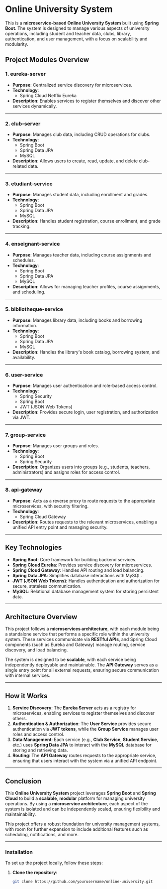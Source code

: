 # **Online University System**

This is a **microservice-based Online University System** built using **Spring Boot**. The system is designed to manage various aspects of university operations, including student and teacher data, clubs, library, authentication, and user management, with a focus on scalability and modularity.

## **Project Modules Overview**

### 1. **eureka-server**
   - **Purpose**: Centralized service discovery for microservices.
   - **Technology**:
     - Spring Cloud Netflix Eureka
   - **Description**: Enables services to register themselves and discover other services dynamically.

---

### 2. **club-server**
   - **Purpose**: Manages club data, including CRUD operations for clubs.
   - **Technology**:
     - Spring Boot
     - Spring Data JPA
     - MySQL
   - **Description**: Allows users to create, read, update, and delete club-related data.

---

### 3. **etudiant-service**
   - **Purpose**: Manages student data, including enrollment and grades.
   - **Technology**:
     - Spring Boot
     - Spring Data JPA
     - MySQL
   - **Description**: Handles student registration, course enrollment, and grade tracking.

---

### 4. **enseignant-service**
   - **Purpose**: Manages teacher data, including course assignments and schedules.
   - **Technology**:
     - Spring Boot
     - Spring Data JPA
     - MySQL
   - **Description**: Allows for managing teacher profiles, course assignments, and scheduling.

---

### 5. **bibliotheque-service**
   - **Purpose**: Manages library data, including books and borrowing information.
   - **Technology**:
     - Spring Boot
     - Spring Data JPA
     - MySQL
   - **Description**: Handles the library's book catalog, borrowing system, and availability.

---

### 6. **user-service**
   - **Purpose**: Manages user authentication and role-based access control.
   - **Technology**:
     - Spring Security
     - Spring Boot
     - JWT (JSON Web Tokens)
   - **Description**: Provides secure login, user registration, and authorization via JWT.

---

### 7. **group-service**
   - **Purpose**: Manages user groups and roles.
   - **Technology**:
     - Spring Boot
     - Spring Security
   - **Description**: Organizes users into groups (e.g., students, teachers, administrators) and assigns roles for access control.

---

### 8. **api-gateway**
   - **Purpose**: Acts as a reverse proxy to route requests to the appropriate microservices, with security filtering.
   - **Technology**:
     - Spring Cloud Gateway
   - **Description**: Routes requests to the relevant microservices, enabling a unified API entry point and managing security.

---

## **Key Technologies**
- **Spring Boot**: Core framework for building backend services.
- **Spring Cloud Eureka**: Provides service discovery for microservices.
- **Spring Cloud Gateway**: Handles API routing and load balancing.
- **Spring Data JPA**: Simplifies database interactions with MySQL.
- **JWT (JSON Web Tokens)**: Handles authentication and authorization for secure, stateless communication.
- **MySQL**: Relational database management system for storing persistent data.

---

## **Architecture Overview**

This project follows a **microservices architecture**, with each module being a standalone service that performs a specific role within the university system. These services communicate via **RESTful APIs**, and Spring Cloud components (such as Eureka and Gateway) manage routing, service discovery, and load balancing.

The system is designed to be **scalable**, with each service being independently deployable and maintainable. The **API Gateway** serves as a single entry point for all external requests, ensuring secure communication with internal services.

---

## **How it Works**

1. **Service Discovery**: The **Eureka Server** acts as a registry for microservices, enabling services to register themselves and discover others.
2. **Authentication & Authorization**: The **User Service** provides secure authentication via **JWT tokens**, while the **Group Service** manages user roles and access control.
3. **Data Management**: Each service (e.g., **Club Service**, **Student Service**, etc.) uses **Spring Data JPA** to interact with the **MySQL** database for storing and retrieving data.
4. **Routing**: The **API Gateway** routes requests to the appropriate service, ensuring that users interact with the system via a unified API endpoint.

---

## **Conclusion**

This **Online University System** project leverages **Spring Boot** and **Spring Cloud** to build a **scalable**, **modular** platform for managing university operations. By using a **microservice architecture**, each aspect of the system is isolated and can be independently scaled, ensuring flexibility and maintainability.

This project offers a robust foundation for university management systems, with room for further expansion to include additional features such as scheduling, notifications, and more.

---

### **Installation**

To set up the project locally, follow these steps:

1. **Clone the repository**:
   ```bash
   git clone https://github.com/yourusername/online-university.git
